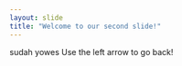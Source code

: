 ```yaml
---
layout: slide
title: "Welcome to our second slide!"
---
```

sudah yowes
Use the left arrow to go back!
